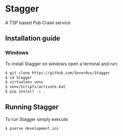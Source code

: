 # Stagger
A TSP based Pub Crawl service

## Installation guide
### Windows
To install Stagger on windows open a terminal and run:
```bash
$ git clone https://github.com/Sever0us/Stagger
$ cd Stagger
$ virtualenv venv
$ venv/Scripts/activate.bat
$ pip install -e .
```

## Running Stagger 
To run Stagger simply execute
```bash
$ pserve development.ini
```